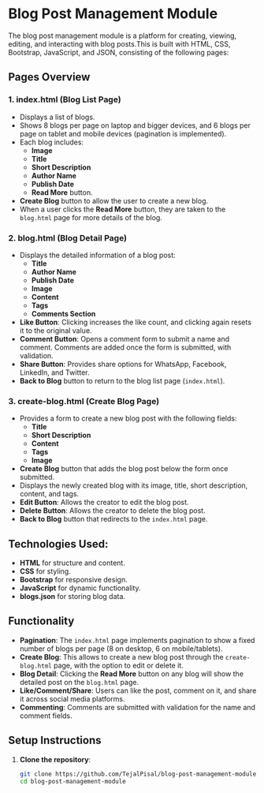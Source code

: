 # Blog Post Management Module

The blog post management module is a platform for creating, viewing, editing, and interacting with blog posts.This is built with HTML, CSS, Bootstrap, JavaScript, and JSON, consisting of the following pages:

## Pages Overview

### 1. **index.html (Blog List Page)**
   - Displays a list of blogs.
   - Shows 8 blogs per page on laptop and bigger devices, and 6 blogs per page on tablet and mobile devices (pagination is implemented).
   - Each blog includes:
     - **Image**
     - **Title**
     - **Short Description**
     - **Author Name**
     - **Publish Date**
     - **Read More** button.
   - **Create Blog** button to allow the user to create a new blog.
   - When a user clicks the **Read More** button, they are taken to the `blog.html` page for more details of the blog.

### 2. **blog.html (Blog Detail Page)**
   - Displays the detailed information of a blog post:
     - **Title**
     - **Author Name**
     - **Publish Date**
     - **Image**
     - **Content**
     - **Tags**
     - **Comments Section**
   - **Like Button**: Clicking increases the like count, and clicking again resets it to the original value.
   - **Comment Button**: Opens a comment form to submit a name and comment. Comments are added once the form is submitted, with validation.
   - **Share Button**: Provides share options for WhatsApp, Facebook, LinkedIn, and Twitter.
   - **Back to Blog** button to return to the blog list page (`index.html`).

### 3. **create-blog.html (Create Blog Page)**
   - Provides a form to create a new blog post with the following fields:
     - **Title**
     - **Short Description**
     - **Content**
     - **Tags**
     - **Image**
   - **Create Blog** button that adds the blog post below the form once submitted.
   - Displays the newly created blog with its image, title, short description, content, and tags.
   - **Edit Button**: Allows the creator to edit the blog post.
   - **Delete Button**: Allows the creator to delete the blog post.
   - **Back to Blog** button that redirects to the `index.html` page.

## Technologies Used:
- **HTML** for structure and content.
- **CSS** for styling.
- **Bootstrap** for responsive design.
- **JavaScript** for dynamic functionality.
- **blogs.json** for storing blog data.

## Functionality

- **Pagination**: The `index.html` page implements pagination to show a fixed number of blogs per page (8 on desktop, 6 on mobile/tablets).
- **Create Blog**: This allows to create a new blog post through the `create-blog.html` page, with the option to edit or delete it.
- **Blog Detail**: Clicking the **Read More** button on any blog will show the detailed post on the `blog.html` page.
- **Like/Comment/Share**: Users can like the post, comment on it, and share it across social media platforms.
- **Commenting**: Comments are submitted with validation for the name and comment fields.

## Setup Instructions

1. **Clone the repository**:
   ```bash
   git clone https://github.com/TejalPisal/blog-post-management-module.git
   cd blog-post-management-module
